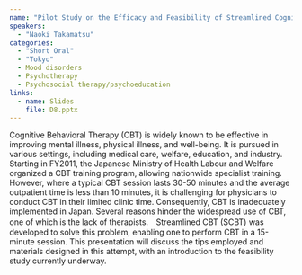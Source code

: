 ```yaml
---
name: "Pilot Study on the Efficacy and Feasibility of Streamlined Cognitive Behavioral Therapy for Depression"
speakers:
  - "Naoki Takamatsu"
categories:
  - "Short Oral"
  - "Tokyo"
  - Mood disorders
  - Psychotherapy
  - Psychosocial therapy/psychoeducation
links:
  - name: Slides
    file: D8.pptx
---
```


Cognitive Behavioral Therapy (CBT) is widely known to be effective in improving mental illness, physical illness, and well-being. It is pursued in various settings, including medical care, welfare, education, and industry. Starting in FY2011, the Japanese Ministry of Health Labour and Welfare organized a CBT training program, allowing nationwide specialist training. However, where a typical CBT session lasts 30-50 minutes and the average outpatient time is less than 10 minutes, it is challenging for physicians to conduct CBT in their limited clinic time. Consequently, CBT is inadequately implemented in Japan. Several reasons hinder the widespread use of CBT, one of which is the lack of therapists.　Streamlined CBT (SCBT) was developed to solve this problem, enabling one to perform CBT in a 15-minute session. This presentation will discuss the tips employed and materials designed in this attempt, with an introduction to the feasibility study currently underway.

